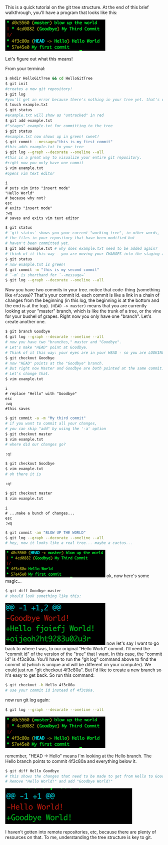 This is a quick tutorial on the git tree structure. At the end of this brief walkthrough, you'll have a program that looks like this:

![alt end-result](./git-tree-end.png?raw=true)

Let's figure out what this means!

From your terminal:
```bash
$ mkdir HelloGitTree && cd HelloGitTree
$ git init
#creates a new git repository!
$ git log 
#you'll get an error because there's nothing in your tree yet. that's ok!
$ touch example.txt
$ git status 
#example.txt will show as "untracked" in red
$ git add example.txt 
#"stages" example.txt for committing to the tree
$ git status 
#example.txt now shows up in green! sweet!
$ git commit --message="this is my first commit" 
#this adds example.txt to your tree
$ git log --graph --decorate --oneline --all 
#this is a great way to visualize your entire git repository. 
#right now you only have one commit
$ vim example.txt      
#opens vim text editor
```

```vim
i             
# puts vim into "insert mode"
"Hello World" 
# because why not?
esc           
# exits "insert mode"
:wq           
# saves and exits vim text editor
```

```bash
$ git status             
# `git status` shows you your current "working tree", in other words, 
# the files in your repository that have been modified but 
# haven't been committed yet.
$ git add example.txt # why does example.txt need to be added again?
# think of it this way - you are moving your CHANGES into the staging area
$ git status 
# now example.txt is green!
$ git commit -m "this is my second commit" 
# `-m` is shorthand for `--message=`
$ git log --graph --decorate --oneline --all
```
Now you have two commits in your tree. notice that code-thing (something like `4f3c80a`)? That's your commit id. each commit is like a link in a chain of changes from the beginning (in this log, the beginning is at the bottom and the end is at the top). `(HEAD -> master)` means that you are currently looking at your "master" branch, which is like the trunk of a tree, or the vine for your bushel of grapes. Right now you only have one "branch". Let's create another one.
```bash
$ git branch Goodbye
$ git log --graph --decorate --oneline --all 
# now you have two "branches," master and "Goodbye".
# Let's make "HEAD" point at Goodbye.
# Think of it this way: your eyes are in your HEAD - so you are LOOKING at that branch.
$ git checkout Goodbye 
# now "HEAD" points at the "Goodbye" branch.
# But right now Master and Goodbye are both pointed at the same commit.
# Let's change that.
$ vim example.txt
```
```vim
i
# replace "Hello" with "Goodbye"
esc
:wq 
#this saves
```
```bash
$ git commit -a -m "My third commit" 
# if you want to commit all your changes,
# you can skip "add" by using the '-a' option
$ git checkout master
$ vim example.txt 
# where did our changes go?
```
```vim
:q!
```
```bash
$ git checkout Goodbye 
$ vim example.txt 
# oh there it is
```
```vim
:q!
```
```bash
$ git checkout master
$ vim example.txt
```
```vim
i
# ...make a bunch of changes...
esc
:wq
```
```bash
$ git commit -am "BLOW UP THE WORLD"
$ git log --graph --decorate --oneline --all 
# hey, now it looks like a real tree... maybe a cactus...
```
![alt third-commit](./third-commit.png?raw=true)
ok, now here's some magic...
```bash
$ git diff Goodbye master 
# should look something like this:
```
![alt goodbye-world](./git-diff-goodbye-master.png?raw=true)
now let's say I want to go back to where I was, to our original "Hello World" commit. I'll need the "commit id" of the version of the "tree" that I want.
In this case, the "commit id" is 4f3c80a. You'll have to run the "git log" command above to find the commit id (which is unique and will be different on your computer).
We could just run "git checkout 4f3c80a". But I'd like to create a new branch so it's easy to get back. So run this command:
```bash
$ git checkout -b Hello 4f3c80a 
# use your commit id instead of 4f3c80a.
```
now run git log again:
```bash
$ git log --graph --decorate --oneline --all
```
![alt git-log-graph](./git-log-graph.png?raw=true)

remember, "HEAD -> Hello" means I'm looking at the Hello branch. The Hello branch points to commit 4f3c80a and everything below it.
```bash
$ git diff Hello Goodbye 
# this shows the changes that need to be made to get from Hello to Goodbye.
# Remove "Hello World!" and add "Goodbye World!"
```
![alt hello-goodbye](./git-diff-hello-goodbye.png?raw=true)

I haven't gotten into remote repositories, etc, because there are plenty of resources on that. To me, understanding the tree structure is key to git.
